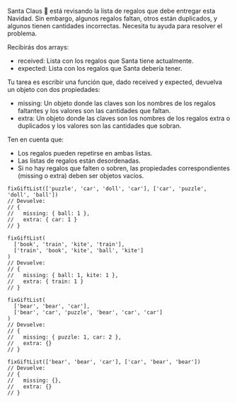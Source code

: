 Santa Claus 🎅 está revisando la lista de regalos que debe entregar esta
Navidad. Sin embargo, algunos regalos faltan, otros están duplicados, y algunos
tienen cantidades incorrectas. Necesita tu ayuda para resolver el problema.

Recibirás dos arrays:

- received: Lista con los regalos que Santa tiene actualmente.
- expected: Lista con los regalos que Santa debería tener.

Tu tarea es escribir una función que, dado received y expected, devuelva un
objeto con dos propiedades:

- missing: Un objeto donde las claves son los nombres de los regalos faltantes y
  los valores son las cantidades que faltan.
- extra: Un objeto donde las claves son los nombres de los regalos extra o
  duplicados y los valores son las cantidades que sobran.

Ten en cuenta que:

- Los regalos pueden repetirse en ambas listas.
- Las listas de regalos están desordenadas.
- Si no hay regalos que falten o sobren, las propiedades correspondientes
  (missing o extra) deben ser objetos vacíos.

```{javascript}
fixGiftList(['puzzle', 'car', 'doll', 'car'], ['car', 'puzzle', 'doll', 'ball'])
// Devuelve:
// {
//   missing: { ball: 1 },
//   extra: { car: 1 }
// }

fixGiftList(
  ['book', 'train', 'kite', 'train'],
  ['train', 'book', 'kite', 'ball', 'kite']
)
// Devuelve:
// {
//   missing: { ball: 1, kite: 1 },
//   extra: { train: 1 }
// }

fixGiftList(
  ['bear', 'bear', 'car'],
  ['bear', 'car', 'puzzle', 'bear', 'car', 'car']
)
// Devuelve:
// {
//   missing: { puzzle: 1, car: 2 },
//   extra: {}
// }

fixGiftList(['bear', 'bear', 'car'], ['car', 'bear', 'bear'])
// Devuelve:
// {
//   missing: {},
//   extra: {}
// }
```
